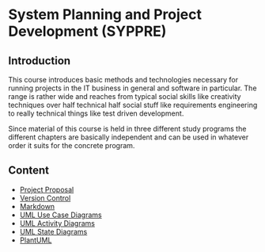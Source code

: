 # System Planning and Project Development (SYPPRE)
## Introduction
This course introduces basic methods and technologies necessary for running projects in the IT business in general and software in particular. The range is rather wide and reaches from typical social skills like creativity techniques over half technical half social stuff like requirements engineering to really technical things like test driven development.

Since material of this course is held in three different study programs the different chapters are basically independent and can be used in whatever order it suits for the concrete program.

## Content
- [Project Proposal](Units/ProjectProposal.md)
- [Version Control](Units/VersionControl.md)
- [Markdown](Units/Markdown.md)
- [UML Use Case Diagrams](Units/UMLUseCaseDiagrams.md)
- [UML Activity Diagrams](Units/UMLActivityDiagrams.md)
- [UML State Diagrams](Units/UMLStateDiagrams.md)
- [PlantUML](Units/PlantUML.md)
